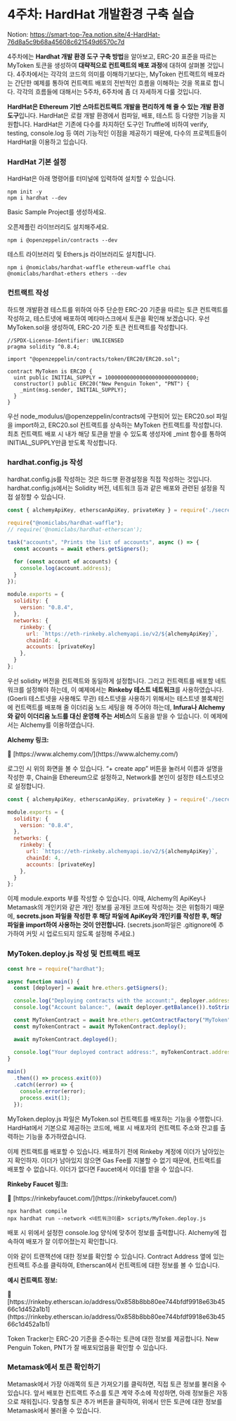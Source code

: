 # 4주차: HardHat 개발환경 구축 실습

Notion: https://smart-top-7ea.notion.site/4-HardHat-76d8a5c9b68a45608c621549d6570c7d

4주차에는 **Hardhat 개발 환경 도구 구축 방법**을 알아보고, ERC-20 표준을 따르는 MyToken 토큰을 생성하여 **대략적으로 컨트랙트의 배포 과정**에 대하여 살펴볼 것입니다. 4주차에서는 각각의 코드의 의미를 이해하기보다는, MyToken 컨트랙트의 배포라는 간단한 예제를 통하여 컨트랙트 배포의 전반적인 흐름을 이해하는 것을 목표로 합니다. 각각의 흐름들에 대해서는 5주차, 6주차에 좀 더 자세하게 다룰 것입니다.

**HardHat은 Ethereum 기반 스마트컨트랙트 개발을 편리하게 해 줄 수 있는 개발 환경 도구**입니다. HardHat은 로컬 개발 환경에서 컴파일, 배포, 테스트 등 다양한 기능을 지원합니다. HardHat은 기존에 다수를 차지하던 도구인 Truffle에 비하여 verify, testing, console.log 등 여러 기능적인 이점을 제공하기 때문에, 다수의 프로젝트들이 HardHat을 이용하고 있습니다.

### HardHat 기본 설정

HardHat은 아래 명령어를 터미널에 입력하여 설치할 수 있습니다.

```
npm init -y
npm i hardhat --dev
```

Basic Sample Project를 생성하세요.

오픈제플린 라이브러리도 설치해주세요.

```
npm i @openzeppelin/contracts --dev
```

테스트 라이브러리 및 Ethers.js 라이브러리도 설치합니다.

```
npm i @nomiclabs/hardhat-waffle ethereum-waffle chai @nomiclabs/hardhat-ethers ethers --dev
```

### 컨트랙트 작성

하드햇 개발환경 테스트를 위하여 아주 단순한 ERC-20 기준을 따르는 토큰 컨트랙트를 작성하고, 테스트넷에 배포하여 메타마스크에서 토큰을 확인해 보겠습니다. 우선 MyToken.sol을 생성하여, ERC-20 기준 토큰 컨트랙트를 작성합니다.

```solidity
//SPDX-License-Identifier: UNLICENSED
pragma solidity ^0.8.4;

import "@openzeppelin/contracts/token/ERC20/ERC20.sol";

contract MyToken is ERC20 {
  uint public INITIAL_SUPPLY = 10000000000000000000000000000;
  constructor() public ERC20("New Penguin Token", "PNT") {
    _mint(msg.sender, INITIAL_SUPPLY);
  }
}
```

우선 node_modulus/@openzeppelin/contracts에 구현되어 있는 ERC20.sol 파일을 import하고, ERC20.sol 컨트랙트를 상속하는 MyToken 컨트랙트를 작성합니다. 최초 컨트랙트 배포 시 내가 해당 토큰을 받을 수 있도록 생성자에 _mint 함수를 통하여 INITIAL_SUPPLY만큼 받도록 작성합니다.

### hardhat.config.js 작성

hardhat.config.js를 작성하는 것은 하드햇 환경설정을 직접 작성하는 것입니다. hardhat.config.js에서는 Solidity 버전, 네트워크 등과 같은 배포와 관련된 설정을 직접 설정할 수 있습니다.

```jsx
const { alchemyApiKey, etherscanApiKey, privateKey } = require('./secrets.json');

require("@nomiclabs/hardhat-waffle");
// require('@nomiclabs/hardhat-etherscan');
 
task("accounts", "Prints the list of accounts", async () => {
  const accounts = await ethers.getSigners();

  for (const account of accounts) {
    console.log(account.address);
  }
}); 
 
module.exports = {
  solidity: {
    version: "0.8.4",
  }, 
  networks: {
    rinkeby: {
      url: `https://eth-rinkeby.alchemyapi.io/v2/${alchemyApiKey}`,
      chainId: 4, 
      accounts: [privateKey]
    },
  }
};
```

우선 solidity 버전을 컨트랙트와 동일하게 설정합니다. 그리고 컨트랙트를 배포할 네트워크를 설정해야 하는데, 이 예제에서는 **Rinkeby 테스트 네트워크**를 사용하였습니다. (Goerli 테스트넷을 사용해도 무관) 테스트넷을 사용하기 위해서는 테스트넷 블록체인에 컨트랙트를 배포해 줄 이더리움 노드 세팅을 해 주어야 하는데, **Infura나 Alchemy와 같이 이더리움 노드를 대신 운영해 주는 서비스**의 도움을 받을 수 있습니다. 이 예제에서는 Alchemy를 이용하였습니다.

**Alchemy 링크:**

<aside>
📎 [https://www.alchemy.com/](https://www.alchemy.com/)

</aside>

로그인 시 위의 화면을 볼 수 있습니다. “+ create app” 버튼을 눌러서 이름과 설명을 작성한 후, Chain을 Ethereum으로 설정하고, Network를 본인이 설정한 테스트넷으로 설정합니다.

```jsx
const { alchemyApiKey, etherscanApiKey, privateKey } = require('./secrets.json');

module.exports = {
  solidity: {
    version: "0.8.4",
  }, 
  networks: {
    rinkeby: {
      url: `https://eth-rinkeby.alchemyapi.io/v2/${alchemyApiKey}`,
      chainId: 4, 
      accounts: [privateKey]
    },
  }
};
```

이제 module.exports 부를 작성할 수 있습니다. 이때, Alchemy의 ApiKey나 Metamask의 개인키와 같은 개인 정보를 공개된 코드에 작성하는 것은 위험하기 때문에, **secrets.json 파일을 작성한 후 해당 파일에 ApiKey와 개인키를 작성한 후, 해당 파일을 import하여 사용하는 것이 안전합니다.** (secrets.json파일은 .gitignore에 추가하여 커밋 시 업로드되지 않도록 설정해 주세요.)

### MyToken.deploy.js 작성 및 컨트랙트 배포

```jsx
const hre = require("hardhat");

async function main() {
  const [deployer] = await hre.ethers.getSigners();

  console.log("Deploying contracts with the account:", deployer.address);
  console.log("Account balance:", (await deployer.getBalance()).toString());

  const MyTokenContract = await hre.ethers.getContractFactory("MyToken");
  const myTokenContract = await MyTokenContract.deploy();

  await myTokenContract.deployed();

  console.log("Your deployed contract address:", myTokenContract.address);
}
  
main()
  .then(() => process.exit(0))
  .catch((error) => {
    console.error(error);
    process.exit(1);
  });
```

MyToken.deploy.js 파일은 MyToken.sol 컨트랙트를 배포하는 기능을 수행합니다. HardHat에서 기본으로 제공하는 코드에, 배포 시 배포자의 컨트랙트 주소와 잔고를 출력하는 기능을 추가하였습니다.

이제 컨트랙트를 배포할 수 있습니다. 배포하기 전에 Rinkeby 계정에 이더가 남아있는지 확인하자. 이더가 남아있지 않으면 Gas Fee를 지불할 수 없기 때문에, 컨트랙트를 배포할 수 없습니다. 이더가 없다면 Faucet에서 이더를 받을 수 있습니다.

**Rinkeby Faucet 링크:**

<aside>
📎 [https://rinkebyfaucet.com/](https://rinkebyfaucet.com/)

</aside>

```
npx hardhat compile
npx hardhat run --network <네트워크이름> scripts/MyToken.deploy.js
```

배포 시 위에서 설정한 console.log 양식에 맞추어 정보를 출력합니다. Alchemy에 접속하여 배포가 잘 이루어졌는지 확인합니다.

이와 같이 트랜잭션에 대한 정보를 확인할 수 있습니다. Contract Address 옆에 있는 컨트랙트 주소를 클릭하여, Etherscan에서 컨트랙트에 대한 정보를 볼 수 있습니다.

**예시 컨트랙트 정보:**

<aside>
📎 [https://rinkeby.etherscan.io/address/0x858b8bb80ee744bfdf9918e63b4566c1d452a1b1](https://rinkeby.etherscan.io/address/0x858b8bb80ee744bfdf9918e63b4566c1d452a1b1)

</aside>

Token Tracker는 ERC-20 기준을 준수하는 토큰에 대한 정보를 제공합니다. New Penguin Token, PNT가 잘 배포되었음을 확인할 수 있습니다.

### Metamask에서 토큰 확인하기

Metamask에서 가장 아래쪽의 토큰 가져오기를 클릭하면, 직접 토큰 정보를 불러올 수 있습니다. 앞서 배포한 컨트랙트 주소를 토큰 계약 주소에 작성하면, 아래 정보들은 자동으로 채워집니다. 맞춤형 토큰 추가 버튼을 클릭하여, 위에서 만든 토큰에 대한 정보를 Metamask에서 불러올 수 있습니다.
